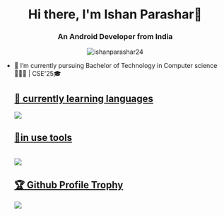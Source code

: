 
 <h1 align="center">
     Hi there, I'm Ishan Parashar👋
 </h1>
 
 <h3 align="center">
     An Android Developer from India
 </h3>
 
 
<!-- this is profile view count -->
<p align="center">
    <img src="https://komarev.com/ghpvc/?username=ishanparashar24&label=Profile%20views&color=0e75b6&style=flat" alt="ishanparashar24" />
</p>

- 🔭 I’m currently pursuing Bachelor of Technology in Computer science 👨🏻‍💻 | CSE'25🎓


  <p align="center">
  <a href="https://skillicons.dev">
    <h2>
        🌱 currently learning languages 
    </h2>
      <img src="https://skillicons.dev/icons?i=kotlin,java,dart,py,mysql&perline=4" />
      <h2>
      🌱in use tools
      </h2> 
  <br>
  <img src="https://skillicons.dev/icons?i=git,github,figma,androidstudio,flutter,sqlite,firebase,vscode&perline=4" />
  </a>
  
  <a href="https://github.com/ryo-ma/github-profile-trophy">
       <h2>
           🏆 Github Profile Trophy
       </h2>
  </a>
  
  <a href="https://github.com/ryo-ma/github-profile-trophy">
  <img max-width=1000 src="https://github-profile-trophy.vercel.app/?username=ishanparashar24&column=4&theme=gruvbox&no-frame=true&margin-w=15&margin-h=15&no-bg=true"/>
  </a>







<!--
- 👯 I’m looking to collaborate on ...
- 🤔 I’m looking for help with ...
- 💬 Ask me about ...
- 📫 How to reach me: ...
- 😄 Pronouns: ...
- ⚡ Fun fact: **i like poetry ✌🏻**
-->

